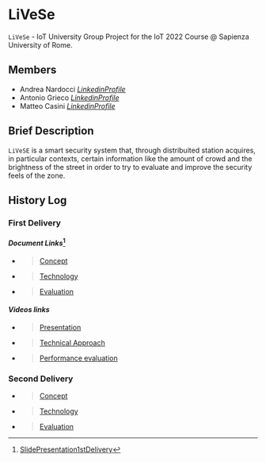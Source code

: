 # LiVeSe
`LiVeSe` - IoT University Group Project for the IoT 2022 Course @ Sapienza University of Rome.

## Members

- Andrea Nardocci   [*LinkedinProfile*](https://www.linkedin.com/in/andrea-nardocci)
- Antonio Grieco    [*LinkedinProfile*](https://www.linkedin.com/in/AntonioGrieco96)
- Matteo Casini     [*LinkedinProfile*](https://www.linkedin.com/in/matteo--casini)

## Brief Description

`LiVeSE` is a smart security system that, through distribuited station acquires, in particular contexts, certain information like the amount of crowd and the brightness of the street in order to try to evaluate and improve the security feels of the zone.


## History Log

### First Delivery

####  *Document Links*[^1]
 
 -  >[Concept](https://github.com/nardoz-dev/projectName/blob/main/docs/1stdelivery/concept.md)

 -  >[Technology](https://github.com/nardoz-dev/projectName/blob/main/docs/1stdelivery/technology.md)

 -  >[Evaluation](https://github.com/nardoz-dev/projectName/blob/main/docs/1stdelivery/evaluation.md)
    
####  *Videos links*
  
 -  > [Presentation](https://youtu.be/YJ-DTag-tTc)

 -  > [Technical Approach](https://youtu.be/LVbxLFv3axM)
 
 -  > [Performance evaluation](https://youtu.be/FuS8JFfNO8Q)

### Second Delivery
 
 -  >[Concept](https://github.com/nardoz-dev/projectName/blob/main/docs/2stdelivery/concept.md)

 -  >[Technology](https://github.com/nardoz-dev/projectName/blob/main/docs/2stdelivery/technology.md)

 -  >[Evaluation](https://github.com/nardoz-dev/projectName/blob/main/docs/2stdelivery/evaluation.md)


[^1]: [SlidePresentation1stDelivery](https://drive.google.com/drive/folders/19eqFpTNYTQZWTqECtUOLSaU-NNftseN5?usp=sharing)
